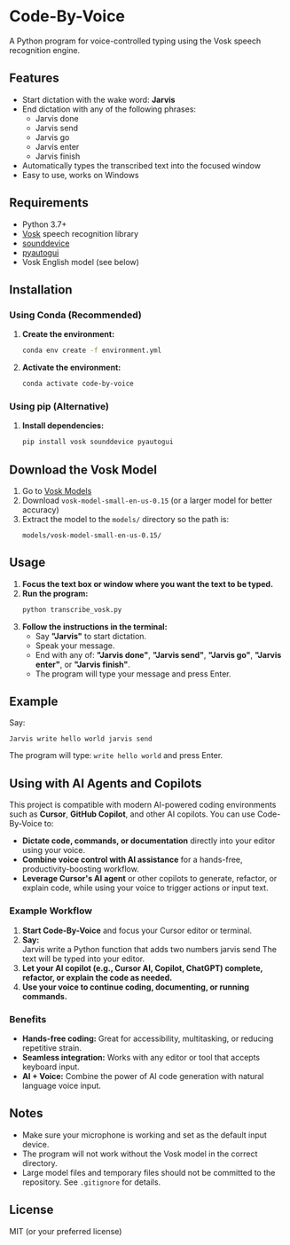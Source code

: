 # Code-By-Voice

A Python program for voice-controlled typing using the Vosk speech recognition engine.

## Features

- Start dictation with the wake word: **Jarvis**
- End dictation with any of the following phrases:
  - Jarvis done
  - Jarvis send
  - Jarvis go
  - Jarvis enter
  - Jarvis finish
- Automatically types the transcribed text into the focused window
- Easy to use, works on Windows

## Requirements

- Python 3.7+
- [Vosk](https://alphacephei.com/vosk/) speech recognition library
- [sounddevice](https://python-sounddevice.readthedocs.io/)
- [pyautogui](https://pyautogui.readthedocs.io/)
- Vosk English model (see below)

## Installation

### Using Conda (Recommended)

1. **Create the environment:**
   ```sh
   conda env create -f environment.yml
   ```
2. **Activate the environment:**
   ```sh
   conda activate code-by-voice
   ```

### Using pip (Alternative)

1. **Install dependencies:**
   ```sh
   pip install vosk sounddevice pyautogui
   ```

## Download the Vosk Model

1. Go to [Vosk Models](https://alphacephei.com/vosk/models)
2. Download `vosk-model-small-en-us-0.15` (or a larger model for better accuracy)
3. Extract the model to the `models/` directory so the path is:
   ```
   models/vosk-model-small-en-us-0.15/
   ```

## Usage

1. **Focus the text box or window where you want the text to be typed.**
2. **Run the program:**
   ```sh
   python transcribe_vosk.py
   ```
3. **Follow the instructions in the terminal:**
   - Say **"Jarvis"** to start dictation.
   - Speak your message.
   - End with any of: **"Jarvis done"**, **"Jarvis send"**, **"Jarvis go"**, **"Jarvis enter"**, or **"Jarvis finish"**.
   - The program will type your message and press Enter.

## Example

Say:
```
Jarvis write hello world jarvis send
```
The program will type: `write hello world` and press Enter.

## Using with AI Agents and Copilots

This project is compatible with modern AI-powered coding environments such as **Cursor**, **GitHub Copilot**, and other AI copilots. You can use Code-By-Voice to:

- **Dictate code, commands, or documentation** directly into your editor using your voice.
- **Combine voice control with AI assistance** for a hands-free, productivity-boosting workflow.
- **Leverage Cursor's AI agent** or other copilots to generate, refactor, or explain code, while using your voice to trigger actions or input text.

### Example Workflow

1. **Start Code-By-Voice** and focus your Cursor editor or terminal.
2. **Say:**  
   Jarvis write a Python function that adds two numbers jarvis send
   The text will be typed into your editor.
3. **Let your AI copilot (e.g., Cursor AI, Copilot, ChatGPT) complete, refactor, or explain the code as needed.**
4. **Use your voice to continue coding, documenting, or running commands.**

### Benefits

- **Hands-free coding:** Great for accessibility, multitasking, or reducing repetitive strain.
- **Seamless integration:** Works with any editor or tool that accepts keyboard input.
- **AI + Voice:** Combine the power of AI code generation with natural language voice input.

## Notes

- Make sure your microphone is working and set as the default input device.
- The program will not work without the Vosk model in the correct directory.
- Large model files and temporary files should not be committed to the repository. See `.gitignore` for details.

## License

MIT (or your preferred license) 